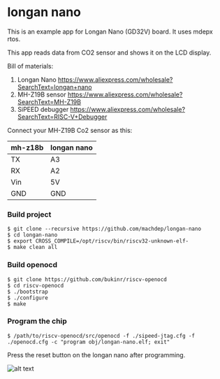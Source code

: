 # longan nano

This is an example app for Longan Nano (GD32V) board. It uses mdepx rtos.

This app reads data from CO2 sensor and shows it on the LCD display.

Bill of materials:

1) Longan Nano
   https://www.aliexpress.com/wholesale?SearchText=longan+nano
2) MH-Z19B sensor
   https://www.aliexpress.com/wholesale?SearchText=MH-Z19B
3) SiPEED debugger
   https://www.aliexpress.com/wholesale?SearchText=RISC-V+Debugger

Connect your MH-Z19B Co2 sensor as this:

| mh-z18b | longan nano |
| ------- | ----------- |
| TX      | A3          |
| RX      | A2          |
| Vin     | 5V          |
| GND     | GND         | 

### Build project
    $ git clone --recursive https://github.com/machdep/longan-nano
    $ cd longan-nano
    $ export CROSS_COMPILE=/opt/riscv/bin/riscv32-unknown-elf-
    $ make clean all

### Build openocd
    $ git clone https://github.com/bukinr/riscv-openocd
    $ cd riscv-openocd
    $ ./bootstrap
    $ ./configure
    $ make

### Program the chip
    $ /path/to/riscv-openocd/src/openocd -f ./sipeed-jtag.cfg -f ./openocd.cfg -c "program obj/longan-nano.elf; exit"

Press the reset button on the longan nano after programming.

![alt text](https://raw.githubusercontent.com/machdep/longan-nano/master/images/longan-nano.jpg)
